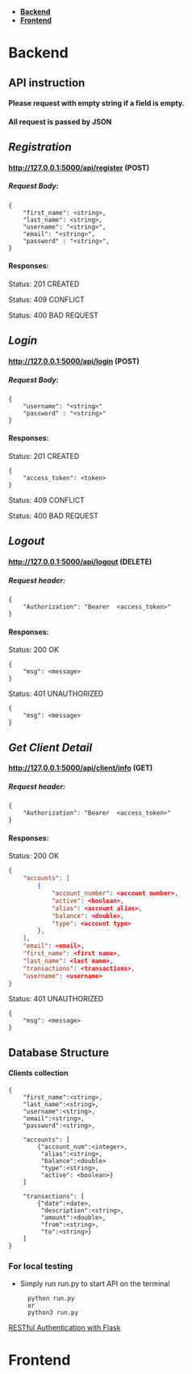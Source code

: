  - [**Backend**](#backend)
 - [**Frontend**](#frontend)



# Backend
## API instruction
#### Please request with empty string if a field is empty.

#### All request is passed by JSON

## *Registration*

#### http://127.0.0.1:5000/api/register (POST)
##### Request Body:

	{
		"first_name": <string>,
		"last_name": <string>,
		"username": "<string>",
		"email": "<string>",
		"password" : "<string>",
	}
#### Responses:
Status: 201 CREATED

Status: 409 CONFLICT

Status: 400 BAD REQUEST

## *Login*
#### http://127.0.0.1:5000/api/login (POST)
##### Request Body:
    {
        "username": "<string>"
        "password" : "<string>"
    }
#### Responses:
Status: 201 CREATED

	{
		"access_token": <token>
	}

Status: 409 CONFLICT

Status: 400 BAD REQUEST

## *Logout*
#### http://127.0.0.1:5000/api/logout (DELETE)
##### Request header:

	{
		"Authorization": "Bearer  <access_token>"
	}

#### Responses:
Status: 200 OK

	{
		"msg": <message>
	}

Status: 401 UNAUTHORIZED

	{
		"msg": <message>
	}

## *Get Client Detail*
#### http://127.0.0.1:5000/api/client/info (GET)
##### Request header:

	{
		"Authorization": "Bearer  <access_token>"
	}

#### Responses:
Status: 200 OK

```json
{
    "accounts": [
        {
            "account_number": <account number>,
            "active": <boolean>,
            "alias": <account alias>,
            "balance": <double>,
            "type": <account type>
        },
    ],
    "email": <email>,
    "first_name": <first name>,
    "last_name": <last name>,
    "transactions": <transactions>,
    "username": <username>
}
```

Status: 401 UNAUTHORIZED

	{
		"msg": <message>
	}

## Database Structure
#### Clients collection

	{
		"first_name":<string>,
		"last_name":<string>,
		"username":<string>,
		"email":<string>,
		"password":<string>,

		"accounts": [
			{"account_num":<integer>,
			 "alias":<string>,
			 "balance":<double>
			 "type":<string>,
			 "active": <boolean>}
		]
		
		"transactions": [
			{"date":<date>,
			 "description":<string>,
			 "amount":<double>,
			 "from":<string>,
			 "to":<string>}
		]
	}

### For local testing
- Simply run run.py to start API on the terminal

        python run.py
        or
        python3 run.py




[RESTful Authentication with Flask](https://blog.miguelgrinberg.com/post/restful-authentication-with-flask)


# Frontend
